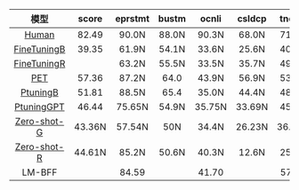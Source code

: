 | 模型   | score     | eprstmt  | bustm  | ocnli   | csldcp   | tnews | wsc | ifytek| csl | chid  |
| :----:| :----:  | :----: |:----: |:----: |:----: |:----: |:----: |:----: |:----: |:----: |
| <a href="https://arxiv.org/abs/2004.05986">Human</a>        | 82.49 |90.0N  | 88.0N    |  90.3N  | 68.0N |71.0N | 98.0N | 66.0N |  84.0N|  87.1N|
| <a href="https://github.com/ymcui/Chinese-BERT-wwm">FineTuningB</a>        | 39.35 |61.9N   | 54.1N   | 33.6N  | 25.6N |40.5N | 50.3N |22.6N | 50.5N| 15.0N|
| <a href="https://github.com/google-research/bert">FineTuningR</a>        | | 63.2N |55.5N   | 33.5N    | 35.7N  | 49.3N |49.6N | 32.8N |50.0N | |
| <a href="https://arxiv.org/pdf/2009.07118.pdf">PET</a>      | 57.36 | 87.2N | 64.0  | 43.9N | 56.9N |53.7N  | 59.2N| 35.1N | 55.0N | 61.3N |
| <a href="https://arxiv.org/pdf/2009.07118.pdf">PtuningB</a>      | 51.81| 88.5N | 65.4  | 35.0N | 44.4N |  48.2N  | 51.0N | 32.0N| 50.0N | 57.6N |
| <a href="https://arxiv.org/pdf/2009.07118.pdf">PtuningGPT</a>      | 46.44| 75.65N  | 54.9N   | 35.75N  | 33.69N  |  45.3N   | 49.0N | 24.0N | 53.5N  | 13.7N  |
| <a href="https://arxiv.org/abs/2005.14165">Zero-shot-G</a>      | 43.36N |  57.54N |  50N  | 34.4N  |  26.23N |  36.96N | 50.31N | 19.04N | 50.14N  | 65.63N  |
| <a href="https://arxiv.org/abs/2005.14165">Zero-shot-R</a>      | 44.61N |  85.2N |   50.6N | 40.3N | 12.6N  |   25.3N  | 50.0N | 27.7N |  52.2N |  57.6N |
| LM-BFF |  | 84.59 | | 41.70 | |  57.31 | | | | |